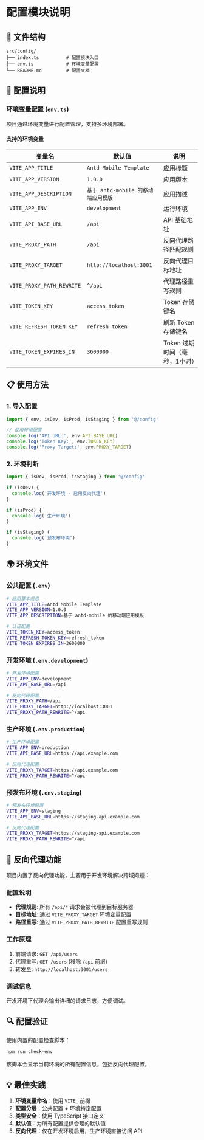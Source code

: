 # 配置模块说明

## 📁 文件结构

```
src/config/
├── index.ts          # 配置模块入口
├── env.ts            # 环境变量配置
└── README.md         # 配置文档
```

## 🔧 配置说明

### 环境变量配置 (`env.ts`)

项目通过环境变量进行配置管理，支持多环境部署。

#### 支持的环境变量

| 变量名 | 默认值 | 说明 |
|--------|--------|------|
| `VITE_APP_TITLE` | `Antd Mobile Template` | 应用标题 |
| `VITE_APP_VERSION` | `1.0.0` | 应用版本 |
| `VITE_APP_DESCRIPTION` | `基于 antd-mobile 的移动端应用模版` | 应用描述 |
| `VITE_APP_ENV` | `development` | 运行环境 |
| `VITE_API_BASE_URL` | `/api` | API 基础地址 |
| `VITE_PROXY_PATH` | `/api` | 反向代理路径匹配规则 |
| `VITE_PROXY_TARGET` | `http://localhost:3001` | 反向代理目标地址 |
| `VITE_PROXY_PATH_REWRITE` | `^/api` | 代理路径重写规则 |
| `VITE_TOKEN_KEY` | `access_token` | Token 存储键名 |
| `VITE_REFRESH_TOKEN_KEY` | `refresh_token` | 刷新 Token 存储键名 |
| `VITE_TOKEN_EXPIRES_IN` | `3600000` | Token 过期时间（毫秒，1小时） |

## 📋 使用方法

### 1. 导入配置

```typescript
import { env, isDev, isProd, isStaging } from '@/config'

// 使用环境配置
console.log('API URL:', env.API_BASE_URL)
console.log('Token Key:', env.TOKEN_KEY)
console.log('Proxy Target:', env.PROXY_TARGET)
```

### 2. 环境判断

```typescript
import { isDev, isProd, isStaging } from '@/config'

if (isDev) {
  console.log('开发环境 - 启用反向代理')
}

if (isProd) {
  console.log('生产环境')
}

if (isStaging) {
  console.log('预发布环境')
}
```

## 🌍 环境文件

### 公共配置 (`.env`)

```bash
# 应用基本信息
VITE_APP_TITLE=Antd Mobile Template
VITE_APP_VERSION=1.0.0
VITE_APP_DESCRIPTION=基于 antd-mobile 的移动端应用模版

# 认证配置
VITE_TOKEN_KEY=access_token
VITE_REFRESH_TOKEN_KEY=refresh_token
VITE_TOKEN_EXPIRES_IN=3600000
```

### 开发环境 (`.env.development`)

```bash
# 开发环境配置
VITE_APP_ENV=development
VITE_API_BASE_URL=/api

# 反向代理配置
VITE_PROXY_PATH=/api
VITE_PROXY_TARGET=http://localhost:3001
VITE_PROXY_PATH_REWRITE=^/api
```

### 生产环境 (`.env.production`)

```bash
# 生产环境配置
VITE_APP_ENV=production
VITE_API_BASE_URL=https://api.example.com

# 反向代理配置
VITE_PROXY_TARGET=https://api.example.com
VITE_PROXY_PATH_REWRITE=^/api
```

### 预发布环境 (`.env.staging`)

```bash
# 预发布环境配置
VITE_APP_ENV=staging
VITE_API_BASE_URL=https://staging-api.example.com

# 反向代理配置
VITE_PROXY_TARGET=https://staging-api.example.com
VITE_PROXY_PATH_REWRITE=^/api
```

## 🔄 反向代理功能

项目内置了反向代理功能，主要用于开发环境解决跨域问题：

### 配置说明
- **代理规则**: 所有 `/api/*` 请求会被代理到目标服务器
- **目标地址**: 通过 `VITE_PROXY_TARGET` 环境变量配置
- **路径重写**: 通过 `VITE_PROXY_PATH_REWRITE` 配置重写规则

### 工作原理
1. 前端请求: `GET /api/users`
2. 代理重写: `GET /users` (移除 `/api` 前缀)
3. 转发至: `http://localhost:3001/users`

### 调试信息
开发环境下代理会输出详细的请求日志，方便调试。

## 🔍 配置验证

使用内置的配置检查脚本：

```bash
npm run check-env
```

该脚本会显示当前环境的所有配置信息，包括反向代理配置。

## 💡 最佳实践

1. **环境变量命名**：使用 `VITE_` 前缀
2. **配置分层**：公共配置 + 环境特定配置
3. **类型安全**：使用 TypeScript 接口定义
4. **默认值**：为所有配置提供合理的默认值
5. **反向代理**：仅在开发环境启用，生产环境直接访问 API
